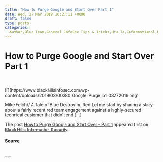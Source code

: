```yaml
---
title: "How to Purge Google and Start Over Part 1"
date: Wed, 27 Mar 2019 16:27:11 +0000
draft: false
type: posts
categories: 
- Author,Blue Team,General InfoSec Tips & Tricks,How-To,Informational,Mike Felch,cloud,Google,privacy,Red Team
---
```

# How to Purge Google and Start Over Part 1

<br/>

<br/>
![](https://www.blackhillsinfosec.com/wp-content/uploads/2019/03/00380_Google_Purge_p1_03272019.png)

Mike Felch// A Tale of Blue Destroying Red Let me start by sharing a story about a fairly recent red team engagement against a highly-secured technical customer that didn’t end \[…\]

The post [How to Purge Google and Start Over – Part 1](https://www.blackhillsinfosec.com/how-to-purge-google-and-start-over-part-1/) appeared first on [Black Hills Information Security](https://www.blackhillsinfosec.com).

#### [Source](https://www.blackhillsinfosec.com/how-to-purge-google-and-start-over-part-1/)

<br/>
---
